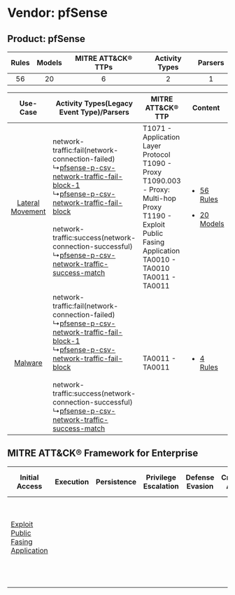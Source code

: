 Vendor: pfSense
===============
Product: pfSense
----------------
| Rules | Models | MITRE ATT&CK® TTPs | Activity Types | Parsers |
|:-----:|:------:|:------------------:|:--------------:|:-------:|
|  56   |   20   |         6          |       2        |    1    |

|    Use-Case    | Activity Types(Legacy Event Type)/Parsers    | MITRE ATT&CK® TTP    | Content    |
|:----:| ---- | ---- | ---- |
| [Lateral Movement](../../../UseCases/uc_lateral_movement.md) |  network-traffic:fail(network-connection-failed)<br> ↳[pfsense-p-csv-network-traffic-fail-block-1](Ps/pC_pfsensepcsvnetworktrafficfailblock1.md)<br> ↳[pfsense-p-csv-network-traffic-fail-block](Ps/pC_pfsensepcsvnetworktrafficfailblock.md)<br><br> network-traffic:success(network-connection-successful)<br> ↳[pfsense-p-csv-network-traffic-success-match](Ps/pC_pfsensepcsvnetworktrafficsuccessmatch.md)<br> | T1071 - Application Layer Protocol<br>T1090 - Proxy<br>T1090.003 - Proxy: Multi-hop Proxy<br>T1190 - Exploit Public Fasing Application<br>TA0010 - TA0010<br>TA0011 - TA0011<br> | [<ul><li>56 Rules</li></ul><ul><li>20 Models</li></ul>](RM/r_m_pfsense_pfsense_Lateral_Movement.md) |
|          [Malware](../../../UseCases/uc_malware.md)          |  network-traffic:fail(network-connection-failed)<br> ↳[pfsense-p-csv-network-traffic-fail-block-1](Ps/pC_pfsensepcsvnetworktrafficfailblock1.md)<br> ↳[pfsense-p-csv-network-traffic-fail-block](Ps/pC_pfsensepcsvnetworktrafficfailblock.md)<br><br> network-traffic:success(network-connection-successful)<br> ↳[pfsense-p-csv-network-traffic-success-match](Ps/pC_pfsensepcsvnetworktrafficsuccessmatch.md)<br> | TA0011 - TA0011<br>    | [<ul><li>4 Rules</li></ul>](RM/r_m_pfsense_pfsense_Malware.md)    |

MITRE ATT&CK® Framework for Enterprise
--------------------------------------
| Initial Access                                                                         | Execution | Persistence | Privilege Escalation | Defense Evasion | Credential Access | Discovery | Lateral Movement | Collection | Command and Control                                                                                                                                                                                                      | Exfiltration | Impact |
| -------------------------------------------------------------------------------------- | --------- | ----------- | -------------------- | --------------- | ----------------- | --------- | ---------------- | ---------- | ------------------------------------------------------------------------------------------------------------------------------------------------------------------------------------------------------------------------ | ------------ | ------ |
| [Exploit Public Fasing Application](https://attack.mitre.org/techniques/T1190)<br><br> |           |             |                      |                 |                   |           |                  |            | [Proxy: Multi-hop Proxy](https://attack.mitre.org/techniques/T1090/003)<br><br>[Application Layer Protocol](https://attack.mitre.org/techniques/T1071)<br><br>[Proxy](https://attack.mitre.org/techniques/T1090)<br><br> |              |        |